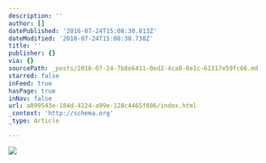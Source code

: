 ```yaml
---
description: ''
author: []
datePublished: '2016-07-24T15:08:30.813Z'
dateModified: '2016-07-24T15:08:30.738Z'
title: ''
publisher: {}
via: {}
sourcePath: _posts/2016-07-24-7b8e6411-0ed2-4ca8-8e1c-61317e59fc66.md
starred: false
inFeed: true
hasPage: true
inNav: false
url: a099543e-184d-4224-a99e-128c4465f886/index.html
_context: 'http://schema.org'
_type: Article

---
```

![](https://the-grid-user-content.s3-us-west-2.amazonaws.com/9eb9eeb2-3b1b-48c8-869d-b3acd1b6cce8.jpg)